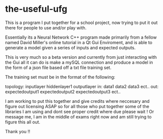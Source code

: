 # the-useful-ufg
 This is a program I put together for a school project, now trying to put it out there for people to use and/or play with.
 
Essentially its a Neural Network C++ program made primarily from a fellow named David Miller's online tutorial in a Qt Gui Enviroment, and is able to generate a model given a series of inputs and expected outputs.
 
This is very much so a beta version and currently from just interacting with the Gui all it can do is make a mySQL connection and produce a model in the form of a json file based off a txt file training set.

The training set must be in the format of the following:

  topology: inputlayer hiddenlayer1 outputlayer
  in: data1 data2 data3 ect..
  out: expectedoutput1 expectedoutput2 expectedoutput3 ect..
  
  I am working to put this together and give credits where neccesary and figure out licensing ASAP so for all those who put together some of the libraries I am using and dont see proper credit where due please wait ! Or message me, I am in the middle of exams right now and am still trying to figure this all out.
  
  Thank you !! 
